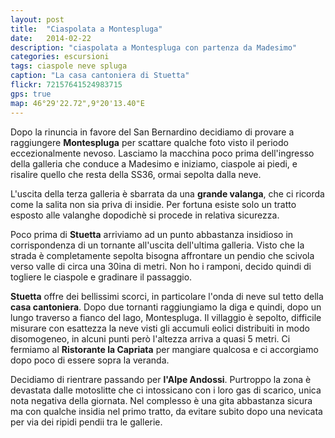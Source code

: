 ```yaml
---
layout: post
title:  "Ciaspolata a Montespluga"
date:   2014-02-22
description: "ciaspolata a Montespluga con partenza da Madesimo"
categories: escursioni
tags: ciaspole neve spluga
caption: "La casa cantoniera di Stuetta"
flickr: 72157641524983715
gps: true
map: 46°29'22.72",9°20'13.40"E
---
```


Dopo la rinuncia in favore del San Bernardino decidiamo di provare a raggiungere **Montespluga** per scattare qualche foto visto il periodo eccezionalmente nevoso. Lasciamo la macchina poco prima dell'ingresso della galleria che conduce a Madesimo e iniziamo, ciaspole ai piedi, e risalire quello che resta della SS36, ormai sepolta dalla neve.

L'uscita della terza galleria è sbarrata da una **grande valanga**, che ci ricorda come la salita non sia priva di insidie. Per fortuna esiste solo un tratto esposto alle valanghe dopodichè si procede in relativa sicurezza.

Poco prima di **Stuetta** arriviamo ad un punto abbastanza insidioso in corrispondenza di un tornante all'uscita dell'ultima galleria. Visto che la strada è completamente sepolta bisogna affrontare un pendio che scivola verso valle di circa una 30ina di metri. Non ho i ramponi, decido quindi di togliere le ciaspole e gradinare il passaggio.

**Stuetta** offre dei bellissimi scorci, in particolare l'onda di neve sul tetto della **casa cantoniera**. Dopo due tornanti raggiungiamo la diga e quindi, dopo un lungo traverso a fianco del lago, Montespluga. Il villaggio è sepolto, difficile misurare con esattezza la neve visti gli accumuli eolici distribuiti in modo disomogeneo, in alcuni punti però l'altezza arriva a quasi 5 metri. Ci fermiamo al **Ristorante la Capriata** per mangiare qualcosa e ci accorgiamo dopo poco di essere sopra la veranda.

Decidiamo di rientrare passando per **l'Alpe Andossi**. Purtroppo la zona è devastata dalle motoslitte che ci intossicano con i loro gas di scarico, unica nota negativa della giornata. Nel complesso è una gita abbastanza sicura ma con qualche insidia nel primo tratto, da evitare subito dopo una nevicata per via dei ripidi pendii tra le gallerie. 

